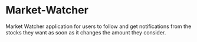 # Market-Watcher
Market Watcher application for users to follow and get notifications from the stocks they want as soon as it changes the amount they consider.
